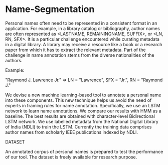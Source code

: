 # Name-Segmentation

Personal names often need to be represented in a consistent format in an application. For example, in a library catalog or bibliography, author names are often represented as <LASTNAME, REMAININGNAME, SUFFIX>, or <LN, RN, SFX>. It is a particular challenge encountered while curating metadata in a digital library. A library may receive a resource like a book or a research paper from which it has to extract the relevant metadata. Part of the challenge in name annotation stems from the diverse nationalities of the authors. 

Example: 

"Raymond J. Lawrence Jr." => LN = "Lawrence", SFX = "Jr.", RN = "Raymond J."


We devise a new machine learning-based tool to annotate a personal name into these components. This new technique helps us avoid the need of experts in framing rules for name annotation. Specifically, we use an LSTM network to learn name annotations. We compare our results with HMM as a baseline. The best results are obtained with character-level Bidirectional LSTM network.
We use labelled metadata from the National Digital Library of India (NDLI) to train the LSTM. Currently the training data comprises author names from scholarly IEEE publications indexed by NDLI.


DATASET

An annotated corpus of personal names is prepared to test the performance of our tool. The dataset is freely available for research purpose.




